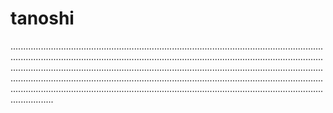 # tanoshi

.............................................................................................................................................................................................................................................................................................................................................................................................................................................................................................................................................................................................................................................................